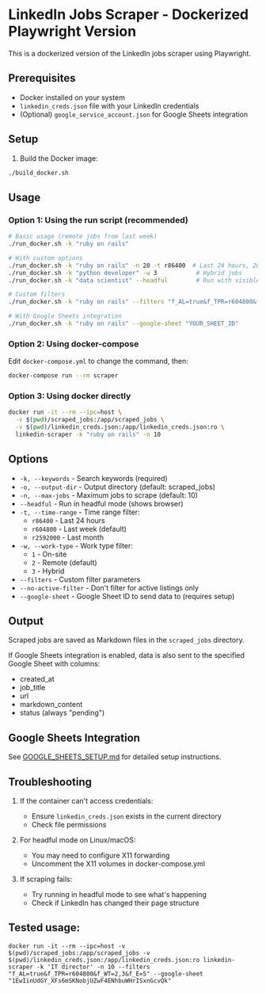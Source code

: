 # LinkedIn Jobs Scraper - Dockerized Playwright Version

This is a dockerized version of the LinkedIn jobs scraper using Playwright.

## Prerequisites

- Docker installed on your system
- `linkedin_creds.json` file with your LinkedIn credentials
- (Optional) `google_service_account.json` for Google Sheets integration

## Setup

1. Build the Docker image:
```bash
./build_docker.sh
```

## Usage

### Option 1: Using the run script (recommended)

```bash
# Basic usage (remote jobs from last week)
./run_docker.sh -k "ruby on rails"

# With custom options
./run_docker.sh -k "ruby on rails" -n 20 -t r86400  # Last 24 hours, 20 jobs max
./run_docker.sh -k "python developer" -w 3           # Hybrid jobs
./run_docker.sh -k "data scientist" --headful        # Run with visible browser

# Custom filters
./run_docker.sh -k "ruby on rails" --filters "f_AL=true&f_TPR=r604800&f_WT=2&f_E=2"

# With Google Sheets integration
./run_docker.sh -k "ruby on rails" --google-sheet "YOUR_SHEET_ID"
```

### Option 2: Using docker-compose

Edit `docker-compose.yml` to change the command, then:
```bash
docker-compose run --rm scraper
```

### Option 3: Using docker directly

```bash
docker run -it --rm --ipc=host \
  -v $(pwd)/scraped_jobs:/app/scraped_jobs \
  -v $(pwd)/linkedin_creds.json:/app/linkedin_creds.json:ro \
  linkedin-scraper -k "ruby on rails" -n 10
```

## Options

- `-k, --keywords` - Search keywords (required)
- `-o, --output-dir` - Output directory (default: scraped_jobs)
- `-n, --max-jobs` - Maximum jobs to scrape (default: 10)
- `--headful` - Run in headful mode (shows browser)
- `-t, --time-range` - Time range filter:
  - `r86400` - Last 24 hours
  - `r604800` - Last week (default)
  - `r2592000` - Last month
- `-w, --work-type` - Work type filter:
  - `1` - On-site
  - `2` - Remote (default)
  - `3` - Hybrid
- `--filters` - Custom filter parameters
- `--no-active-filter` - Don't filter for active listings only
- `--google-sheet` - Google Sheet ID to send data to (requires setup)

## Output

Scraped jobs are saved as Markdown files in the `scraped_jobs` directory.

If Google Sheets integration is enabled, data is also sent to the specified Google Sheet with columns:
- created_at
- job_title
- url
- markdown_content
- status (always "pending")

## Google Sheets Integration

See [GOOGLE_SHEETS_SETUP.md](GOOGLE_SHEETS_SETUP.md) for detailed setup instructions.

## Troubleshooting

1. If the container can't access credentials:
   - Ensure `linkedin_creds.json` exists in the current directory
   - Check file permissions

2. For headful mode on Linux/macOS:
   - You may need to configure X11 forwarding
   - Uncomment the X11 volumes in docker-compose.yml

3. If scraping fails:
   - Try running in headful mode to see what's happening
   - Check if LinkedIn has changed their page structure
   



## Tested usage:
`docker run -it --rm --ipc=host -v $(pwd)/scraped_jobs:/app/scraped_jobs -v $(pwd)/linkedin_creds.json:/app/linkedin_creds.json:ro linkedin-scraper -k 'IT director' -n 10 --filters "f_AL=true&f_TPR=r604800&f_WT=2,3&f_E=5" --google-sheet "1EwIinUdGY_XFs6mSKNobjUZwF4ENhbuWHrISxnGcvQk"`
